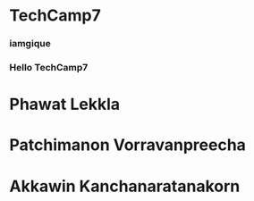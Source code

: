 # TechCamp7
### iamgique
### Hello TechCamp7
# Phawat Lekkla
# Patchimanon Vorravanpreecha
# Akkawin Kanchanaratanakorn
